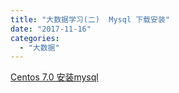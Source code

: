 ```yaml
---
title: "大数据学习(二)  Mysql 下载安装"
date: "2017-11-16"
categories: 
  - "大数据"
---
```


[Centos 7.0 安装mysql](http://www.lemonit.cn/2017/11/16/centos-7-0-%E5%AE%89%E8%A3%85mysql/ "Centos 7.0 安装mysql")
